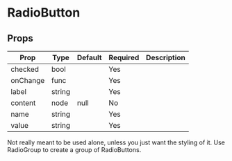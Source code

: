 RadioButton
===========


Props
-----
Prop                  | Type     | Default                   | Required | Description
--------------------- | -------- | ------------------------- | -------- | -----------
checked|bool||Yes|
onChange|func||Yes|
label|string||Yes|
content|node|null|No|
name|string||Yes|
value|string||Yes|

Not really meant to be used alone, unless you just want the styling of it. Use RadioGroup to create a group of RadioButtons.
